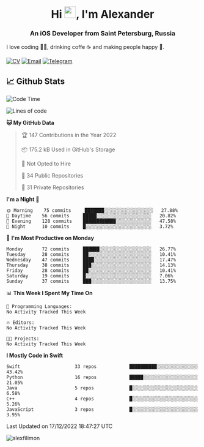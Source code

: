 <h1 align="center">Hi <img src="https://raw.githubusercontent.com/MartinHeinz/MartinHeinz/master/wave.gif" width="30px">, I'm Alexander</h1>
<h3 align="center">An iOS Developer from Saint Petersburg, Russia</h3>

I love coding 👨‍💻, drinking coffe ☕️ and making people happy 🎊.

[![CV](https://img.shields.io/badge/CV-Александр%20Филимонов-14b420)](http://alexfilimon.github.io/)
[![Email](https://img.shields.io/badge/Email-as.filimonov@mail.ru-f39f37)](mailto:as.filimonov@mail.ru)
[![Telegram](https://img.shields.io/badge/Telegram-alexfilimon-1686b1)](https://t.me/alexfilimon)

## 📈 Github Stats

<!--START_SECTION:waka-->
![Code Time](http://img.shields.io/badge/Code%20Time-0%20secs-blue)

![Lines of code](https://img.shields.io/badge/From%20Hello%20World%20I%27ve%20Written-253%20Thousand%20lines%20of%20code-blue)

**🐱 My GitHub Data** 

> 🏆 147 Contributions in the Year 2022
 > 
> 📦 175.2 kB Used in GitHub's Storage 
 > 
> 🚫 Not Opted to Hire
 > 
> 📜 34 Public Repositories 
 > 
> 🔑 31 Private Repositories  
 > 
**I'm a Night 🦉** 

```text
🌞 Morning    75 commits     ███████░░░░░░░░░░░░░░░░░░   27.88% 
🌆 Daytime    56 commits     █████░░░░░░░░░░░░░░░░░░░░   20.82% 
🌃 Evening    128 commits    ████████████░░░░░░░░░░░░░   47.58% 
🌙 Night      10 commits     █░░░░░░░░░░░░░░░░░░░░░░░░   3.72%

```
📅 **I'm Most Productive on Monday** 

```text
Monday       72 commits     ██████░░░░░░░░░░░░░░░░░░░   26.77% 
Tuesday      28 commits     ██░░░░░░░░░░░░░░░░░░░░░░░   10.41% 
Wednesday    47 commits     ████░░░░░░░░░░░░░░░░░░░░░   17.47% 
Thursday     38 commits     ███░░░░░░░░░░░░░░░░░░░░░░   14.13% 
Friday       28 commits     ██░░░░░░░░░░░░░░░░░░░░░░░   10.41% 
Saturday     19 commits     █░░░░░░░░░░░░░░░░░░░░░░░░   7.06% 
Sunday       37 commits     ███░░░░░░░░░░░░░░░░░░░░░░   13.75%

```


📊 **This Week I Spent My Time On** 

```text
💬 Programming Languages: 
No Activity Tracked This Week

🔥 Editors: 
No Activity Tracked This Week

🐱‍💻 Projects: 
No Activity Tracked This Week

```

**I Mostly Code in Swift** 

```text
Swift                    33 repos            ██████████░░░░░░░░░░░░░░░   43.42% 
Python                   16 repos            █████░░░░░░░░░░░░░░░░░░░░   21.05% 
Java                     5 repos             █░░░░░░░░░░░░░░░░░░░░░░░░   6.58% 
C++                      4 repos             █░░░░░░░░░░░░░░░░░░░░░░░░   5.26% 
JavaScript               3 repos             █░░░░░░░░░░░░░░░░░░░░░░░░   3.95%

```



 Last Updated on 17/12/2022 18:47:27 UTC
<!--END_SECTION:waka-->

<img align="center" src="https://github-readme-stats.vercel.app/api?username=alexfilimon&show_icons=true" alt="alexfilimon" />
